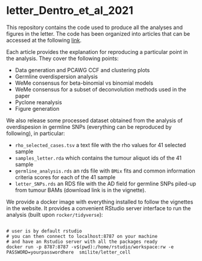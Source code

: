 # letter_Dentro_et_al_2021

This repository contains the code used to produce all the analyses and figures in the letter. The code has been organized into articles that can be accessed at the following [link](https://github.com/sottorivalab/letter_Dentro_et_al_2021). 

Each article provides the explanation for reproducing a particular point in the analysis. They cover the following points:

* Data generation and PCAWG CCF and clustering plots
* Germline overdispersion analysis
* WeMe consensus for beta-binomial vs binomial models
* WeMe consensus for a subset of deconvolution methods used in the paper
* Pyclone reanalysis
* Figure generation

We also release some processed dataset obtained from the analysis of overdispesion in germline SNPs (everything can be reproduced by following), in particular:

* `rho_selected_cases.tsv` a text file with the rho values for 41 selected sample
* `samples_letter.rda` which contains the tumour aliquot ids of the 41 sample
* `germline_analysis.rds` an rds file with `BMix` fits and common information criteria scores for each of the 41 sample
* `letter_SNPs.rds` an RDS file with the AD field for germline SNPs piled-up from tumour BAMs (download link is in the vignette).



We provide a docker image with everything installed to follow the vignettes in the website. It provides a convenient RStudio server interface to run the analysis (built upon `rocker/tidyverse`):

```{bash}

# user is by default rstudio
# you can then connect to localhost:8787 on your machine 
# and have an Rstudio server with all the packages ready  
docker run -p 8787:8787 -v$(pwd):/home/rstudio/workspace:rw -e PASSWORD=yourpasswordhere  smilite/letter_cell

```
